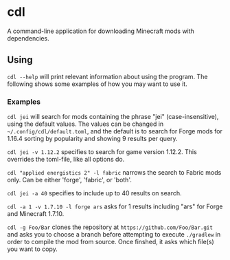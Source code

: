 # cdl
A command-line application for downloading Minecraft mods with dependencies.

## Using
`cdl --help` will print relevant information about using the program. The following shows some examples of how you may want to use it.

### Examples
`cdl jei` will search for mods containing the phrase "jei" (case-insensitive), using the default values. The values can be changed in `~/.config/cdl/default.toml`, and the default is to search for Forge mods for 1.16.4 sorting by popularity and showing 9 results per query.

`cdl jei -v 1.12.2` specifies to search for game version 1.12.2. This overrides the toml-file, like all options do.

`cdl "applied energistics 2" -l fabric` narrows the search to Fabric mods only. Can be either 'forge', 'fabric', or 'both'.

`cdl jei -a 40` specifies to include up to 40 results on search.

`cdl -a 1 -v 1.7.10 -l forge ars` asks for 1 results including "ars" for Forge and Minecraft 1.7.10.

`cdl -g Foo/Bar` clones the repository at `https://github.com/Foo/Bar.git` and asks you to choose a branch before attempting to execute `./gradlew` in order to compile the mod from source. Once finshed, it asks which file(s) you want to copy.
